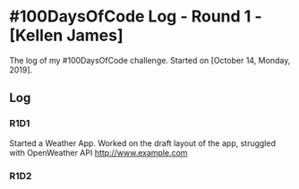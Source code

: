 # #100DaysOfCode Log - Round 1 - [Kellen James]

The log of my #100DaysOfCode challenge. Started on [October 14, Monday, 2019].

## Log

### R1D1 
Started a Weather App. Worked on the draft layout of the app, struggled with OpenWeather API http://www.example.com

### R1D2
